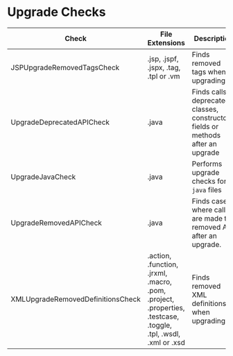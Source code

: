# Upgrade Checks

Check | File Extensions | Description
----- | --------------- | -----------
JSPUpgradeRemovedTagsCheck | .jsp, .jspf, .jspx, .tag, .tpl or .vm | Finds removed tags when upgrading. |
UpgradeDeprecatedAPICheck | .java | Finds calls to deprecated classes, constructors, fields or methods after an upgrade |
UpgradeJavaCheck | .java | Performs upgrade checks for `java` files |
UpgradeRemovedAPICheck | .java | Finds cases where calls are made to removed API after an upgrade. |
XMLUpgradeRemovedDefinitionsCheck | .action, .function, .jrxml, .macro, .pom, .project, .properties, .testcase, .toggle, .tpl, .wsdl, .xml or .xsd | Finds removed XML definitions when upgrading. |